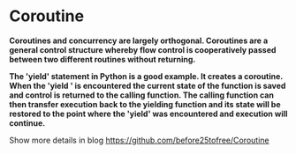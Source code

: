 # Coroutine
**Coroutines and concurrency are largely orthogonal. Coroutines are a general control structure whereby flow control is cooperatively passed between two different routines without returning.**

**The 'yield' statement in Python is a good example. It creates a coroutine. When the 'yield ' is encountered the current state of the function is saved and control is returned to the calling function. The calling function can then transfer execution back to the yielding function and its state will be restored to the point where the 'yield' was encountered and execution will continue.**

Show more details in blog https://github.com/before25tofree/Coroutine
